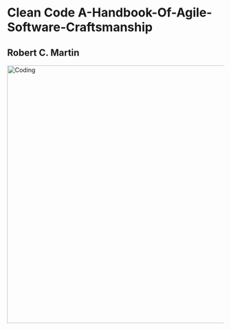 # Clean Code A-Handbook-Of-Agile-Software-Craftsmanship
## Robert C. Martin

<img   alt="Coding" width="600" src="https://github.com/user-attachments/assets/90492dbb-cbf7-481c-b67a-b958ee076490"> <br><br>
